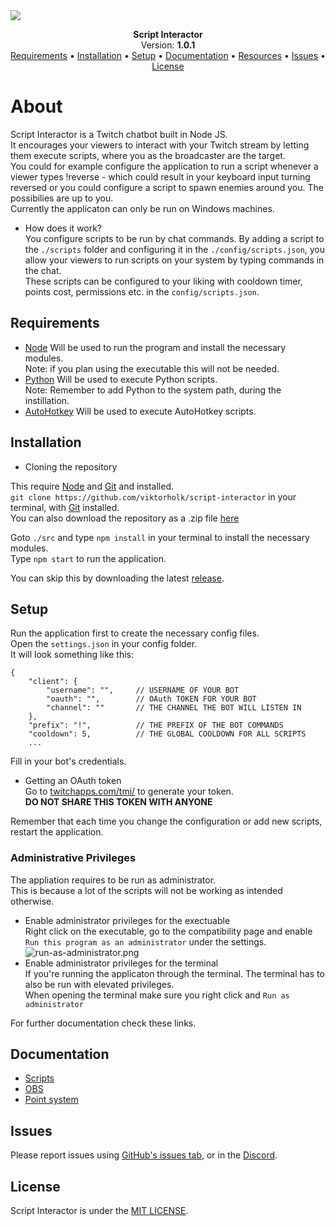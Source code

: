 
<img src="https://github.com/ttv-interactive/docs/blob/main/script-interactor/images/header.png?raw=true">
<p align="center">
    <b>Script Interactor</b>
    <br>
    Version: <b>1.0.1</b>
    <br>
    <a href="#Requirements">Requirements</a> •
    <a href="#Installation">Installation</a> •
    <a href="#Setup">Setup</a> •
    <a href="#Documentation">Documentation</a> •
    <a href="#Resources">Resources</a> •
    <a href="#Issues">Issues</a> •
    <a href="#License">License</a>
</p>

# About
Script Interactor is a Twitch chatbot built in Node JS.  
It encourages your viewers to interact with your Twitch stream by letting them execute scripts, where you as the broadcaster are the target.  
You could for example configure the application to run a script whenever a viewer types !reverse - which could result in your keyboard input turning reversed or you could configure a script to spawn enemies around you. The possibilies are up to you.  
Currently the applicaton can only be run on Windows machines.

* How does it work?  
You configure scripts to be run by chat commands. By adding a script to the ``./scripts`` folder and configuring it in the ``./config/scripts.json``, you allow your viewers to run scripts on your system by typing commands in the chat.  
These scripts can be configured to your liking with cooldown timer, points cost, permissions etc. in the ``config/scripts.json``.  
  
## Requirements
* [Node](https://nodejs.org/en/) Will be used to run the program and install the necessary modules.  
Note: if you plan using the executable this will not be needed.
* [Python](https://www.python.org/downloads/) Will be used to execute Python scripts.  
Note: Remember to add Python to the system path, during the instillation.
* [AutoHotkey](https://www.autohotkey.com/) Will be used to execute AutoHotkey scripts.


## Installation
* Cloning the repository  

This require [Node](https://nodejs.org/en/) and [Git](https://git-scm.com/downloads) and installed.  
`git clone https://github.com/viktorholk/script-interactor` in your terminal, with [Git](https://git-scm.com/downloads) installed.  
You can also download the repository as a .zip file [here](https://github.com/ttv-interactive/script-interactor/archive/refs/heads/main.zip)  

Goto `./src` and type `npm install` in your terminal to install the necessary modules.  
Type `npm start` to run the application.  

You can skip this by downloading the latest [release](https://github.com/ttv-interactive/script-interactor/releases).

## Setup
Run the application first to create the necessary config files.  
Open the `settings.json` in your config folder.  
It will look something like this:
````
{
    "client": {
        "username": "",     // USERNAME OF YOUR BOT
        "oauth": "",        // OAuth TOKEN FOR YOUR BOT
        "channel": ""       // THE CHANNEL THE BOT WILL LISTEN IN
    },
    "prefix": "!",          // THE PREFIX OF THE BOT COMMANDS
    "cooldown": 5,          // THE GLOBAL COOLDOWN FOR ALL SCRIPTS
    ...
````
Fill in your bot's credentials.
* Getting an OAuth token  
  Go to [twitchapps.com/tmi/](https://twitchapps.com/tmi/) to generate your token.  
  **DO NOT SHARE THIS TOKEN WITH ANYONE**

Remember that each time you change the configuration or add new scripts, restart the application.
### Administrative Privileges
The appliation requires to be run as administrator.  
This is because a lot of the scripts will not be working as intended otherwise.
* Enable administrator privileges for the exectuable  
Right click on the executable, go to the compatibility page and enable `Run this program as an administrator` under the settings.  
![run-as-administrator.png](https://github.com/ttv-interactive/docs/blob/main/script-interactor/images/run-as-administrator-exe.png?raw=true)
* Enable administrator privileges for the terminal  
If you're running the applicaton through the terminal. The terminal has to also be run with elevated privileges.  
When opening the terminal make sure you right click and `Run as administrator`  

For further documentation check these links.
## Documentation
* [Scripts](https://github.com/ttv-interactive/docs/blob/main/script-interactor/SCRIPTS.MD)
* [OBS](https://github.com/ttv-interactive/docs/blob/main/script-interactor/OBS.MD)
* [Point system](https://github.com/ttv-interactive/docs/blob/main/script-interactor/POINTS-SYSTEM.MD)
## Issues
Please report issues using [GitHub's issues tab](https://github.com/ttv-interactive/script-interactor/issues), or in the [Discord](https://discord.gg/VEDrsqCn2D).
## License
Script Interactor is under the [MIT LICENSE](LICENSE).
